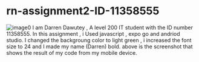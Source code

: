 # rn-assignment2-ID-11358555
![image0](https://github.com/darren11358555/rn-assignment2-ID-11358555/assets/152318064/3984c9ad-1d62-41cd-8e84-f4d0b23bca61)
I am Darren Dawutey , A level 200 IT student with the ID number 11358555.
In this assignment , i Used javascript , expo go and andriod studio.
I changed the backgroung color to light green , i increased the font size to 24 and I made my name (Darren) bold.
above is the screenshot that shows the result of my code from my mobile device.
